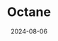 ---  
layout: startup_page  
title: "Octane"  
id: "octane.co"  
permalink: "/octaneoctane.co08062024/"  
website: "https://www.octane.co/"  
funding_round: "Series E"  
funding_amount: "$50M"  
investors: "Valar Ventures, Upper90"  
about: "Octane is a fintech company revolutionizing the recreational purchase experience. They offer digital tools and broad credit coverage to streamline financing for powersports vehicles, RVs, and other equipment, connecting people with their passions through a seamless buying process. Octane works with over 30 original equipment manufacturers and 4,000 dealer partners."  
markets: "Fintech, Powersports, Recreational Vehicles, Tractors, Trailers, Electric Vehicles"  
hq: "New York, New York, United States"  
founded_year: "2014"  
linkedin: "https://www.linkedin.com/company/octane-lending"  
twitter: "https://twitter.com/Octane__Lending"  
instagram: ""  
facebook: ""  
crunchbase: "https://www.crunchbase.com/organization/octane-lending"  
pitchbook: "https://pitchbook.com/profiles/company/64995-76"  

date_display: "06-Aug-2024"  
date: "2024-08-06"

# SEO Optimization  
meta_title: "Octane - Series E Funding ($50M)"  
meta_description: "Octane, Octane is a fintech company revolutionizing the recreational purchase experience. They offer digital tools and broad credit coverage to streamline fin..."  
meta_keywords: "Octane, Fintech, Powersports, Recreational Vehicles, Tractors, Trailers, Electric Vehicles, Series E funding"  
canonical_url: "https://startup.projectstartups.com/octaneoctane.co08062024/"  
---